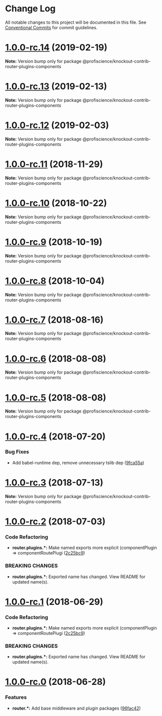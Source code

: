 # Change Log

All notable changes to this project will be documented in this file.
See [Conventional Commits](https://conventionalcommits.org) for commit guidelines.

# [1.0.0-rc.14](https://github.com/Profiscience/knockout-contrib/compare/@profiscience/knockout-contrib-router-plugins-components@1.0.0-rc.13...@profiscience/knockout-contrib-router-plugins-components@1.0.0-rc.14) (2019-02-19)

**Note:** Version bump only for package @profiscience/knockout-contrib-router-plugins-components

# [1.0.0-rc.13](https://github.com/Profiscience/knockout-contrib/compare/@profiscience/knockout-contrib-router-plugins-components@1.0.0-rc.12...@profiscience/knockout-contrib-router-plugins-components@1.0.0-rc.13) (2019-02-13)

**Note:** Version bump only for package @profiscience/knockout-contrib-router-plugins-components

# [1.0.0-rc.12](https://github.com/Profiscience/knockout-contrib/compare/@profiscience/knockout-contrib-router-plugins-components@1.0.0-rc.11...@profiscience/knockout-contrib-router-plugins-components@1.0.0-rc.12) (2019-02-03)

**Note:** Version bump only for package @profiscience/knockout-contrib-router-plugins-components

# [1.0.0-rc.11](https://github.com/Profiscience/knockout-contrib/compare/@profiscience/knockout-contrib-router-plugins-components@1.0.0-rc.10...@profiscience/knockout-contrib-router-plugins-components@1.0.0-rc.11) (2018-11-29)

**Note:** Version bump only for package @profiscience/knockout-contrib-router-plugins-components

# [1.0.0-rc.10](https://github.com/Profiscience/knockout-contrib/compare/@profiscience/knockout-contrib-router-plugins-components@1.0.0-rc.9...@profiscience/knockout-contrib-router-plugins-components@1.0.0-rc.10) (2018-10-22)

**Note:** Version bump only for package @profiscience/knockout-contrib-router-plugins-components

# [1.0.0-rc.9](https://github.com/Profiscience/knockout-contrib/compare/@profiscience/knockout-contrib-router-plugins-components@1.0.0-rc.8...@profiscience/knockout-contrib-router-plugins-components@1.0.0-rc.9) (2018-10-19)

**Note:** Version bump only for package @profiscience/knockout-contrib-router-plugins-components

<a name="1.0.0-rc.8"></a>

# [1.0.0-rc.8](https://github.com/Profiscience/knockout-contrib/compare/@profiscience/knockout-contrib-router-plugins-components@1.0.0-rc.7...@profiscience/knockout-contrib-router-plugins-components@1.0.0-rc.8) (2018-10-04)

**Note:** Version bump only for package @profiscience/knockout-contrib-router-plugins-components

<a name="1.0.0-rc.7"></a>

# [1.0.0-rc.7](https://github.com/Profiscience/knockout-contrib/compare/@profiscience/knockout-contrib-router-plugins-components@1.0.0-rc.6...@profiscience/knockout-contrib-router-plugins-components@1.0.0-rc.7) (2018-08-16)

**Note:** Version bump only for package @profiscience/knockout-contrib-router-plugins-components

<a name="1.0.0-rc.6"></a>

# [1.0.0-rc.6](https://github.com/Profiscience/knockout-contrib/compare/@profiscience/knockout-contrib-router-plugins-components@1.0.0-rc.5...@profiscience/knockout-contrib-router-plugins-components@1.0.0-rc.6) (2018-08-08)

**Note:** Version bump only for package @profiscience/knockout-contrib-router-plugins-components

<a name="1.0.0-rc.5"></a>

# [1.0.0-rc.5](https://github.com/Profiscience/knockout-contrib/compare/@profiscience/knockout-contrib-router-plugins-components@1.0.0-rc.4...@profiscience/knockout-contrib-router-plugins-components@1.0.0-rc.5) (2018-08-08)

**Note:** Version bump only for package @profiscience/knockout-contrib-router-plugins-components

<a name="1.0.0-rc.4"></a>

# [1.0.0-rc.4](https://github.com/Profiscience/knockout-contrib/compare/@profiscience/knockout-contrib-router-plugins-components@1.0.0-rc.3...@profiscience/knockout-contrib-router-plugins-components@1.0.0-rc.4) (2018-07-20)

### Bug Fixes

- Add babel-runtime dep, remove unnecessary tslib dep ([9fca55a](https://github.com/Profiscience/knockout-contrib/commit/9fca55a))

<a name="1.0.0-rc.3"></a>

# [1.0.0-rc.3](https://github.com/Profiscience/knockout-contrib/compare/@profiscience/knockout-contrib-router-plugins-components@1.0.0-rc.2...@profiscience/knockout-contrib-router-plugins-components@1.0.0-rc.3) (2018-07-13)

**Note:** Version bump only for package @profiscience/knockout-contrib-router-plugins-components

<a name="1.0.0-rc.2"></a>

# [1.0.0-rc.2](https://github.com/Profiscience/knockout-contrib/compare/@profiscience/knockout-contrib-router-plugins-components@1.0.0-rc.0...@profiscience/knockout-contrib-router-plugins-components@1.0.0-rc.2) (2018-07-03)

### Code Refactoring

- **router.plugins.\*:** Make named exports more explicit (componentPlugin => componentRoutePlugi ([2c25bc9](https://github.com/Profiscience/knockout-contrib/commit/2c25bc9))

### BREAKING CHANGES

- **router.plugins.\*:** Exported name has changed. View README for updated name(s).

<a name="1.0.0-rc.1"></a>

# [1.0.0-rc.1](https://github.com/Profiscience/knockout-contrib/compare/@profiscience/knockout-contrib-router-plugins-components@1.0.0-rc.0...@profiscience/knockout-contrib-router-plugins-components@1.0.0-rc.1) (2018-06-29)

### Code Refactoring

- **router.plugins.\*:** Make named exports more explicit (componentPlugin => componentRoutePlugi ([2c25bc9](https://github.com/Profiscience/knockout-contrib/commit/2c25bc9))

### BREAKING CHANGES

- **router.plugins.\*:** Exported name has changed. View README for updated name(s).

<a name="1.0.0-rc.0"></a>

# [1.0.0-rc.0](https://github.com/Profiscience/knockout-contrib/compare/@profiscience/knockout-contrib-router-plugins-components@1.0.0-alpha.10...@profiscience/knockout-contrib-router-plugins-components@1.0.0-rc.0) (2018-06-28)

### Features

- **router.\*:** Add base middleware and plugin packages ([96fac42](https://github.com/Profiscience/knockout-contrib/commit/96fac42))
